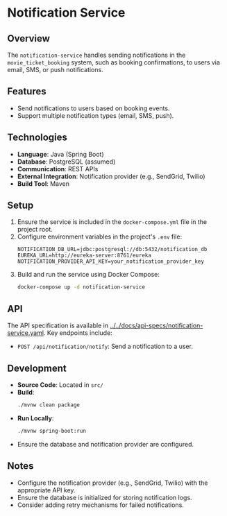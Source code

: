 # Notification Service

## Overview
The `notification-service` handles sending notifications in the `movie_ticket_booking` system, such as booking confirmations, to users via email, SMS, or push notifications.

## Features
- Send notifications to users based on booking events.
- Support multiple notification types (email, SMS, push).

## Technologies
- **Language**: Java (Spring Boot)
- **Database**: PostgreSQL (assumed)
- **Communication**: REST APIs
- **External Integration**: Notification provider (e.g., SendGrid, Twilio)
- **Build Tool**: Maven

## Setup
1. Ensure the service is included in the `docker-compose.yml` file in the project root.
2. Configure environment variables in the project's `.env` file:
   ```plaintext
   NOTIFICATION_DB_URL=jdbc:postgresql://db:5432/notification_db
   EUREKA_URL=http://eureka-server:8761/eureka
   NOTIFICATION_PROVIDER_API_KEY=your_notification_provider_key
   ```
3. Build and run the service using Docker Compose:
   ```bash
   docker-compose up -d notification-service
   ```

## API
The API specification is available in [../../docs/api-specs/notification-service.yaml](../../docs/api-specs/notification-service.yaml). Key endpoints include:
- `POST /api/notification/notify`: Send a notification to a user.

## Development
- **Source Code**: Located in `src/`
- **Build**:
  ```bash
  ./mvnw clean package
  ```
- **Run Locally**:
  ```bash
  ./mvnw spring-boot:run
  ```
- Ensure the database and notification provider are configured.

## Notes
- Configure the notification provider (e.g., SendGrid, Twilio) with the appropriate API key.
- Ensure the database is initialized for storing notification logs.
- Consider adding retry mechanisms for failed notifications.